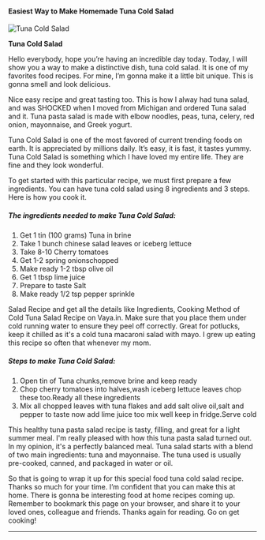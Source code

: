             

#### Easiest Way to Make Homemade Tuna Cold Salad

![Tuna Cold Salad](https://img-global.cpcdn.com/recipes/4ffe3308476c49c0/751x532cq70/tuna-cold-salad-recipe-main-photo.jpg)

**Tuna Cold Salad**

Hello everybody, hope you’re having an incredible day today. Today, I will show you a way to make a distinctive dish, tuna cold salad. It is one of my favorites food recipes. For mine, I’m gonna make it a little bit unique. This is gonna smell and look delicious.

Nice easy recipe and great tasting too. This is how I alway had tuna salad, and was SHOCKED when I moved from Michigan and ordered Tuna salad and it. Tuna pasta salad is made with elbow noodles, peas, tuna, celery, red onion, mayonnaise, and Greek yogurt.

Tuna Cold Salad is one of the most favored of current trending foods on earth. It is appreciated by millions daily. It’s easy, it is fast, it tastes yummy. Tuna Cold Salad is something which I have loved my entire life. They are fine and they look wonderful.

To get started with this particular recipe, we must first prepare a few ingredients. You can have tuna cold salad using 8 ingredients and 3 steps. Here is how you cook it.

##### The ingredients needed to make Tuna Cold Salad:

1.  Get 1 tin (100 grams) Tuna in brine
2.  Take 1 bunch chinese salad leaves or iceberg lettuce
3.  Take 8-10 Cherry tomatoes
4.  Get 1-2 spring onionschopped
5.  Make ready 1-2 tbsp olive oil
6.  Get 1 tbsp lime juice
7.  Prepare to taste Salt
8.  Make ready 1/2 tsp pepper sprinkle

Salad Recipe and get all the details like Ingredients, Cooking Method of Cold Tuna Salad Recipe on Vaya.in. Make sure that you place them under cold running water to ensure they peel off correctly. Great for potlucks, keep it chilled as it's a cold tuna macaroni salad with mayo. I grew up eating this recipe so often that whenever my mom.

##### Steps to make Tuna Cold Salad:

1.  Open tin of Tuna chunks,remove brine and keep ready
2.  Chop cherry tomatoes into halves,wash iceberg lettuce leaves chop these too.Ready all these ingredients
3.  Mix all chopped leaves with tuna flakes and add salt olive oil,salt and pepper to taste now add lime juice too mix well keep in fridge.Serve cold

This healthy tuna pasta salad recipe is tasty, filling, and great for a light summer meal. I'm really pleased with how this tuna pasta salad turned out. In my opinion, it's a perfectly balanced meal. Tuna salad starts with a blend of two main ingredients: tuna and mayonnaise. The tuna used is usually pre-cooked, canned, and packaged in water or oil.

So that is going to wrap it up for this special food tuna cold salad recipe. Thanks so much for your time. I’m confident that you can make this at home. There is gonna be interesting food at home recipes coming up. Remember to bookmark this page on your browser, and share it to your loved ones, colleague and friends. Thanks again for reading. Go on get cooking!

* * *